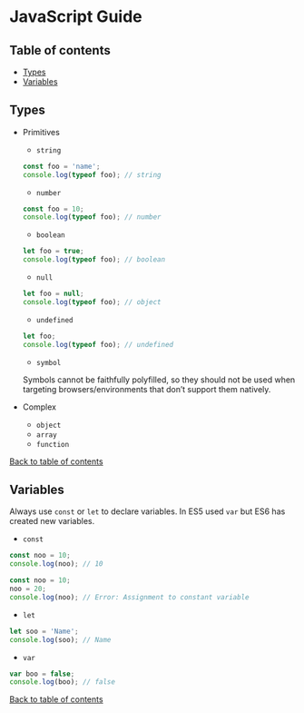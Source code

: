 # JavaScript Guide

## Table of contents
* [Types](#types)
* [Variables](#variables)

## Types
* Primitives
  * `string`
  ```javascript
  const foo = 'name';
  console.log(typeof foo); // string
  ```
  * `number`
  ```javascript
  const foo = 10;
  console.log(typeof foo); // number
  ```
  * `boolean`
  ```javascript
  let foo = true;
  console.log(typeof foo); // boolean
  ```
  * `null`
  ```javascript
  let foo = null;
  console.log(typeof foo); // object
  ```
  * `undefined`
  ```javascript
  let foo;
  console.log(typeof foo); // undefined
  ```
  * `symbol`

  Symbols cannot be faithfully polyfilled, so they should not be used when targeting browsers/environments that don’t support them natively.

* Complex
  * `object`
  * `array`
  * `function`

[Back to table of contents](#table-of-contents)

## Variables
  Always use `const` or `let` to declare variables. In ES5 used `var` but ES6 has created new variables.
  * `const`
  ```javascript
  const noo = 10;
  console.log(noo); // 10

  const noo = 10;
  noo = 20;
  console.log(noo); // Error: Assignment to constant variable
  ```
  * `let`
  ```javascript
  let soo = 'Name';
  console.log(soo); // Name
  ```
  * `var`
  ```javascript
  var boo = false;
  console.log(boo); // false
  ```

[Back to table of contents](#table-of-contents)